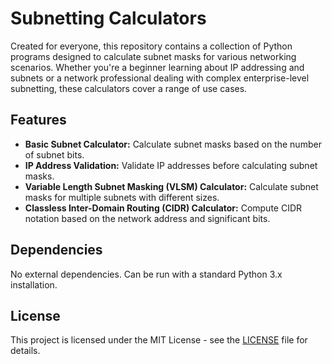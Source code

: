 # Subnetting Calculators

Created for everyone, this repository contains a collection of Python programs designed to calculate subnet masks for various networking scenarios. Whether you're a beginner learning about IP addressing and subnets or a network professional dealing with complex enterprise-level subnetting, these calculators cover a range of use cases.

## Features

- **Basic Subnet Calculator:** Calculate subnet masks based on the number of subnet bits.
- **IP Address Validation:** Validate IP addresses before calculating subnet masks.
- **Variable Length Subnet Masking (VLSM) Calculator:** Calculate subnet masks for multiple subnets with different sizes.
- **Classless Inter-Domain Routing (CIDR) Calculator:** Compute CIDR notation based on the network address and significant bits.

## Dependencies

No external dependencies. Can be run with a standard Python 3.x installation. 

## License

This project is licensed under the MIT License - see the [LICENSE](LICENSE) file for details.
